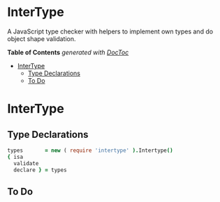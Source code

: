 
# InterType

A JavaScript type checker with helpers to implement own types and do object shape validation.


<!-- START doctoc generated TOC please keep comment here to allow auto update -->
<!-- DON'T EDIT THIS SECTION, INSTEAD RE-RUN doctoc TO UPDATE -->
**Table of Contents**  *generated with [DocToc](https://github.com/thlorenz/doctoc)*

- [InterType](#intertype)
  - [Type Declarations](#type-declarations)
  - [To Do](#to-do)

<!-- END doctoc generated TOC please keep comment here to allow auto update -->


# InterType

## Type Declarations

```coffee
types       = new ( require 'intertype' ).Intertype()
{ isa
  validate
  declare } = types
```

## To Do


